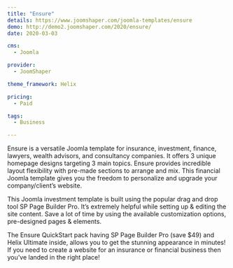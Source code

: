```yaml
---
title: "Ensure"
details: https://www.joomshaper.com/joomla-templates/ensure
demo: http://demo2.joomshaper.com/2020/ensure/
date: 2020-03-03

cms: 
  - Joomla

provider:
  - JoomShaper

theme_framework: Helix

pricing:
  - Paid

tags:
  - Business

---
```


Ensure is a versatile Joomla template for insurance, investment, finance, lawyers, wealth advisors, and consultancy companies. It offers 3 unique homepage designs targeting 3 main topics. Ensure provides incredible layout flexibility with pre-made sections to arrange and mix. This financial Joomla template gives you the freedom to personalize and upgrade your company/client’s website.

This Joomla investment template is built using the popular drag and drop tool SP Page Builder Pro. It’s extremely helpful while setting up & editing the site content. Save a lot of time by using the available customization options, pre-designed pages & elements.

The Ensure QuickStart pack having SP Page Builder Pro (save $49) and Helix Ultimate inside, allows you to get the stunning appearance in minutes! If you need to create a website for an insurance or financial business then you’ve landed in the right place!



